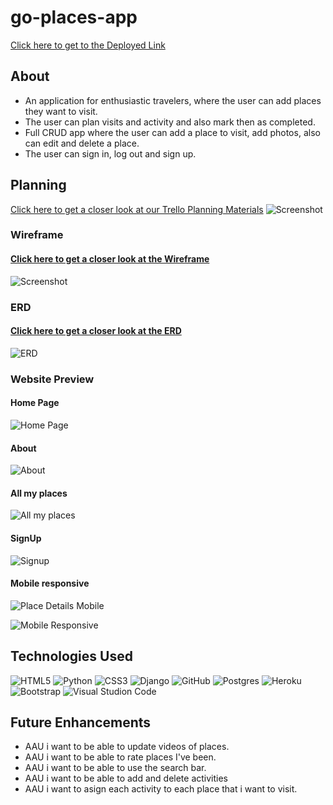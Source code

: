 # go-places-app
[Click here to get to the Deployed Link](https://go-places-app-calin.herokuapp.com/)

## About
- An application for enthusiastic travelers, where the user can add places they want to visit. 
- The user can plan visits and activity and also mark then as completed.
- Full CRUD app where the user can add a place to visit, add photos, also can edit and delete a place.
- The user can sign in, log out and sign up. 

## Planning

[Click here to get a closer look at our Trello Planning Materials](https://trello.com/invite/b/aKi632zq/ATTIde4e8def672f6aaa9ac8e22e3fd5d4de99E68767/project-4)
![Screenshot](main_app/static/images/trello-planing.png)

### Wireframe 

#### [Click here to get a closer look at the Wireframe](https://whimsical.com/project-4-VpYrmGXDniCuYAHT12uvRD)
![Screenshot](main_app/static/images/wireframe.png)

### ERD

#### [Click here to get a closer look at the ERD](https://whimsical.com/erd-start-M5uG3wCgLEkKZEHCeJMRB3)
![ERD](main_app/static/images/ERD-go-places.png)

### Website Preview
#### Home Page
![Home Page](main_app/static/images/home.png)
#### About
![About](main_app/static/images/About.png)
#### All my places
![All my places](main_app/static/images/all-my-places.png)
#### SignUp
![Signup](main_app/static/images/SignUp.png)

#### Mobile responsive 
![Place Details Mobile](main_app/static/images/place-details-mobile.png)

![Mobile Responsive](main_app/static/images/mobile-responsive.png)


## Technologies Used
![HTML5](https://img.shields.io/badge/HTML5-E34F26?style=for-the-badge&logo=html5&logoColor=white)
![Python](https://img.shields.io/badge/python-3670A0?style=for-the-badge&logo=python&logoColor=ffdd54)
![CSS3](https://img.shields.io/badge/css3-%231572B6.svg?style=for-the-badge&logo=css3&logoColor=white)
![Django](https://img.shields.io/badge/django-%23092E20.svg?style=for-the-badge&logo=django&logoColor=white)
![GitHub](https://img.shields.io/badge/github-%23121011.svg?style=for-the-badge&logo=github&logoColor=white)
![Postgres](https://img.shields.io/badge/postgres-%23316192.svg?style=for-the-badge&logo=postgresql&logoColor=white)
![Heroku](https://img.shields.io/badge/heroku-%23430098.svg?style=for-the-badge&logo=heroku&logoColor=white)
![Bootstrap](https://img.shields.io/badge/Bootstrap-563D7C?style=for-the-badge&logo=bootstrap&logoColor=white)
![Visual Studion Code](https://img.shields.io/badge/VSCode-0078D4?style=for-the-badge&logo=visual%20studio%20code&logoColor=white)

## Future Enhancements

- AAU i want to be able to update videos of places.
- AAU i want to be able to rate places I've been.
- AAU i want to be able to use the search bar.
- AAU i want to be able to add and delete activities
- AAU i want to asign each activity to each place that i want to visit.






